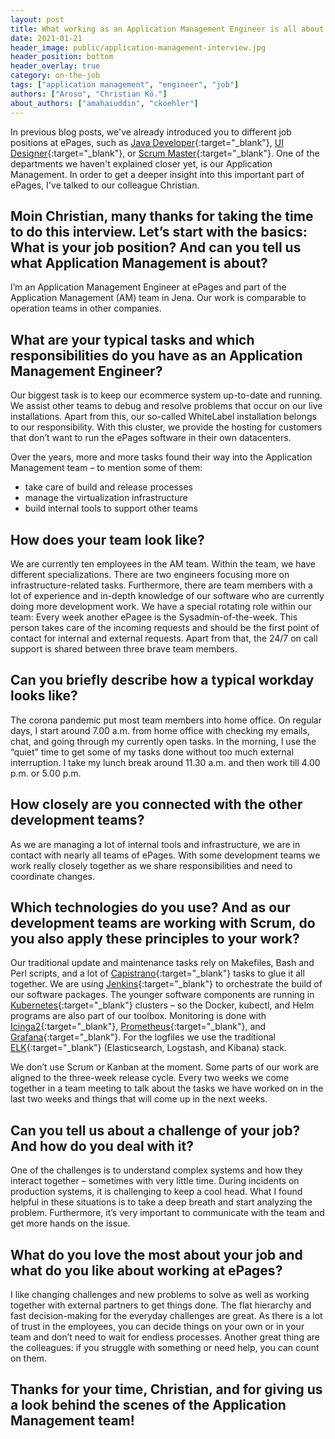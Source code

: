 ```yaml
---
layout: post
title: What working as an Application Management Engineer is all about
date: 2021-01-21
header_image: public/application-management-interview.jpg
header_position: bottom
header_overlay: true
category: on-the-job
tags: ["application management", "engineer", "job"]
authors: ["Aroso", "Christian Kö."]
about_authors: ["amahaiuddin", "ckoehler"]
---
```

In previous blog posts, we've already introduced you to different job positions at ePages, such as [Java Developer](/blog/on-the-job/working-as-a-java-developer-at-epages/){:target="_blank"}, [UI Designer](/blog/on-the-job/working-as-a-ui-designer-at-epages/){:target="_blank"}, or [Scrum Master](/blog/on-the-job/working-as-a-scrum-master-at-epages/){:target="_blank"}.
One of the departments we haven't explained closer yet, is our Application Management.
In order to get a deeper insight into this important part of ePages, I've talked to our colleague Christian.

## Moin Christian, many thanks for taking the time to do this interview. Let’s start with the basics: What is your job position? And can you tell us what Application Management is about?
I’m an Application Management Engineer at ePages and part of the Application Management (AM) team in Jena.
Our work is comparable to operation teams in other companies.

## What are your typical tasks and which responsibilities do you have as an Application Management Engineer?
Our biggest task is to keep our ecommerce system up-to-date and running.
We assist other teams to debug and resolve problems that occur on our live installations.
Apart from this, our so-called WhiteLabel installation belongs to our responsibility.
With this cluster, we provide the hosting for customers that don’t want to run the ePages software in their own datacenters.

Over the years, more and more tasks found their way into the Application Management team – to mention some of them: 
- take care of build and release processes
- manage the virtualization infrastructure
- build internal tools to support other teams

## How does your team look like?
We are currently ten employees in the AM team.
Within the team, we have different specializations.
There are two engineers focusing more on infrastructure-related tasks.
Furthermore, there are team members with a lot of experience and in-depth knowledge of our software who are currently doing more development work.
We have a special rotating role within our team: Every week another ePagee is the Sysadmin-of-the-week.
This person takes care of the incoming requests and should be the first point of contact for internal and external requests.
Apart from that, the 24/7 on call support is shared between three brave team members.

## Can you briefly describe how a typical workday looks like?
The corona pandemic put most team members into home office.
On regular days, I start around 7.00 a.m. from home office with checking my emails, chat, and going through my currently open tasks.
In the morning, I use the “quiet” time to get some of my tasks done without too much external interruption.
I take my lunch break around 11.30 a.m. and then work till 4.00 p.m. or 5.00 p.m.

## How closely are you connected with the other development teams?
As we are managing a lot of internal tools and infrastructure, we are in contact with nearly all teams of ePages.
With some development teams we work really closely together as we share responsibilities and need to coordinate changes.

## Which technologies do you use? And as our development teams are working with Scrum, do you also apply these principles to your work?
Our traditional update and maintenance tasks rely on Makefiles, Bash and Perl scripts, and a lot of [Capistrano](https://capistranorb.com/){:target="_blank"} tasks to glue it all together.
We are using [Jenkins](https://www.jenkins.io/){:target="_blank"} to orchestrate the build of our software packages.
The younger software components are running in [Kubernetes](https://kubernetes.io/){:target="_blank"} clusters – so the Docker, kubectl, and Helm programs are also part of our toolbox.
Monitoring is done with [Icinga2](https://icinga.com/){:target="_blank"}, [Prometheus](https://prometheus.io/){:target="_blank"}, and [Grafana](https://grafana.com/){:target="_blank"}.
For the logfiles we use the traditional [ELK](https://www.elastic.co/what-is/elk-stack){:target="_blank"} (Elasticsearch, Logstash, and Kibana) stack.

We don’t use Scrum or Kanban at the moment.
Some parts of our work are aligned to the three-week release cycle.
Every two weeks we come together in a team meeting to talk about the tasks we have worked on in the last two weeks and things that will come up in the next weeks.

## Can you tell us about a challenge of your job? And how do you deal with it?
One of the challenges is to understand complex systems and how they interact together – sometimes with very little time.
During incidents on production systems, it is challenging to keep a cool head.
What I found helpful in these situations is to take a deep breath and start analyzing the problem.
Furthermore, it’s very important to communicate with the team and get more hands on the issue.

## What do you love the most about your job and what do you like about working at ePages?
I like changing challenges and new problems to solve as well as working together with external partners to get things done.
The flat hierarchy and fast decision-making for the everyday challenges are great.
As there is a lot of trust in the employees, you can decide things on your own or in your team and don’t need to wait for endless processes.
Another great thing are the colleagues: if you struggle with something or need help, you can count on them.


## Thanks for your time, Christian, and for giving us a look behind the scenes of the Application Management team!